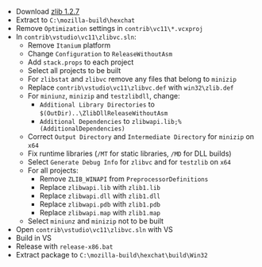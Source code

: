  * Download [zlib 1.2.7](http://zlib.net/zlib127.zip)
 * Extract to `C:\mozilla-build\hexchat`
 * Remove `Optimization` settings in `contrib\vc11\*.vcxproj`
 * In `contrib\vstudio\vc11\zlibvc.sln`:
	* Remove `Itanium` platform
	* Change `Configuration` to `ReleaseWithoutAsm`
	* Add `stack.props` to each project
	* Select all projects to be built
	* For `zlibstat` and `zlibvc` remove any files that belong to `minizip`
	* Replace `contrib\vstudio\vc11\zlibvc.def` with `win32\zlib.def`
	* For `miniunz`, `minizip` and `testzlibdll`, change:
		* `Additional Library Directories` to `$(OutDir)..\ZlibDllReleaseWithoutAsm`
		* `Additional Dependencies` to `zlibwapi.lib;%(AdditionalDependencies)`
	* Correct `Output Directory` and `Intermediate Directory` for `minizip` on `x64`
	* Fix runtime libraries (`/MT` for static libraries, `/MD` for DLL builds)
	* Select `Generate Debug Info` for `zlibvc` and for `testzlib` on `x64`
	* For all projects:
		* Remove `ZLIB_WINAPI` from `PreprocessorDefinitions`
		* Replace `zlibwapi.lib` with `zlib1.lib`
		* Replace `zlibwapi.dll` with `zlib1.dll`
		* Replace `zlibwapi.pdb` with `zlib1.pdb`
		* Replace `zlibwapi.map` with `zlib1.map`
	* Select `miniunz` and `minizip` not to be built
 * Open `contrib\vstudio\vc11\zlibvc.sln` with VS
 * Build in VS
 * Release with `release-x86.bat`
 * Extract package to `C:\mozilla-build\hexchat\build\Win32`
